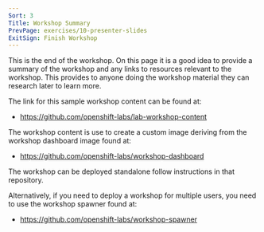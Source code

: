 ```yaml
---
Sort: 3
Title: Workshop Summary
PrevPage: exercises/10-presenter-slides
ExitSign: Finish Workshop
---
```


This is the end of the workshop. On this page it is a good idea to provide a summary of the workshop and any links to resources relevant to the workshop. This provides to anyone doing the workshop material they can research later to learn more.

The link for this sample workshop content can be found at:

* https://github.com/openshift-labs/lab-workshop-content

The workshop content is use to create a custom image deriving from the workshop dashboard image found at:

* https://github.com/openshift-labs/workshop-dashboard

The workshop can be deployed standalone follow instructions in that repository.

Alternatively, if you need to deploy a workshop for multiple users, you need to use the workshop spawner found at:

* https://github.com/openshift-labs/workshop-spawner

